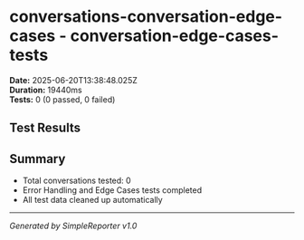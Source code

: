 # conversations-conversation-edge-cases - conversation-edge-cases-tests

**Date:** 2025-06-20T13:38:48.025Z  
**Duration:** 19440ms  
**Tests:** 0 (0 passed, 0 failed)

## Test Results



## Summary

- Total conversations tested: 0
- Error Handling and Edge Cases tests completed
- All test data cleaned up automatically

---
*Generated by SimpleReporter v1.0*
